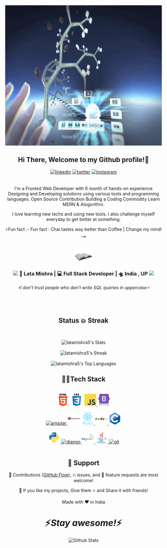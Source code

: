 <div align="center">
  
<h3 align="center"><img src ="https://github.com/latamishra5/latamishra5/blob/main/Rr20.gif" alt="latamishra5" width="1000" height="450"</h3>
<h2>Hi There, Welcome to my Github profile!👋</h2>
<a href="https://www.linkedin.com/in/latamishra5/" target="_blank">
<img src=https://img.shields.io/badge/linkedin-%2300acee.svg?color=405DE6&style=for-the-badge&logo=linkedin&logoColor=white alt=linkedin style="margin-bottom: 5px;" /></a>
<a href="https://twitter.com/latamishra_5" target="_blank">
<img src=https://img.shields.io/badge/twitter-%2300acee.svg?color=1DA1F2&style=for-the-badge&logo=twitter&logoColor=white alt=twitter style="margin-bottom: 5px;"/></a>
<a href="https://instagram.com/mishraji_18" target="_blank">
<img src=https://img.shields.io/badge/instagram-%ff5851db.svg?color=C13584&style=for-the-badge&logo=instagram&logoColor=white alt=instagram style="margin-bottom: 5px;" /></a>
</div>

<div align="center">
<br/>
<p>I'm a Fronted Web Developer with 6 month of hands-on experience Designing and Developing solutions using various tools and programming languages. Open Source Contribution Building a Coding Commodity Learn MERN & Alogorithm.<p/> <p>I love learning new techs and using new tools. I also challenge myself everyday to get better at something.</p>
<p>⚡Fun fact :-  Fun fact : Chai tastes way better than Coffee | Change my mind! --> </p>
<div/>
  
<div align="center">
   <h3 align="center"><img src="https://github.com/latamishra5/latamishra5/blob/main/Ybin.gif" alt="latamishra5 width=50" height="50"></h3>
<h3><img src="https://media.giphy.com/media/WUlplcMpOCEmTGBtBW/giphy.gif" width="30"> 🙎 Lata Mishra | 💻 Full Stack Developer | 🛸 India , UP <img src="https://media.giphy.com/media/WUlplcMpOCEmTGBtBW/giphy.gif" width="30"></h3>
<h6><i>⚡️I don’t trust people who don’t write SQL queries in uppercase⚡️</i></h6>
  </div>
 <br>
<div align="center">
  
  ## Status 💥 Streak

<br/>
  
![latamishra5's Stats](https://github-readme-stats.vercel.app/api?username=latamishra5&theme=default&show_icons=true&hide_border=false&count_private=true) 
<br/>
<br/>
![latamishra5's Streak](https://github-readme-streak-stats.herokuapp.com/?user=latamishra5&theme=default&hide_border=false)
<br/>
<br/>
![latamishra5's Top Languages](https://github-readme-stats.vercel.app/api/top-langs/?username=latamishra5&theme=default&show_icons=true&hide_border=false&layout=compact)
 
</div>
  
 <div align="center">

## 👩‍💻Tech Stack

<br/>

<a margin="10" href="https://www.w3.org/html/" target="_blank" rel="noreferrer"> 
<img src="https://raw.githubusercontent.com/devicons/devicon/master/icons/html5/html5-original-wordmark.svg" alt="html5" width="40" height="40"/></a>
<a margin="10" href="https://www.w3.org/css/" target="_blank" rel="noreferrer"> 
<img src="https://raw.githubusercontent.com/devicons/devicon/master/icons/css3/css3-original-wordmark.svg" alt="css3" width="40" height="40"/></a> 
<a margin="10" href="https://developer.mozilla.org/en-US/docs/Web/JavaScript" target="_blank" rel="noreferrer"> 
<img src="https://raw.githubusercontent.com/devicons/devicon/master/icons/javascript/javascript-original.svg" alt="javascript" width="40" height="40"/> </a>
<a margin="10" href="https://getbootstrap.com" target="_blank" rel="noreferrer"> 
<img src="https://raw.githubusercontent.com/devicons/devicon/master/icons/bootstrap/bootstrap-plain-wordmark.svg" alt="bootstrap" width="40" height="40"/><a/>
<br/>
<br/>
<palign="left"> <a href="https://angular.io" target="_blank" rel="noreferrer">
<img src="https://angular.io/assets/images/logos/angular/angular.svg"alt="angular" width="40" height="40"/> </a> 
<a margin="10" href="https://angular.io" target="_blank" rel="noreferrer"> 
<img src="https://raw.githubusercontent.com/devicons/devicon/master/icons/angularjs/angularjs-original-wordmark.svg" alt="angularjs" width="40" height="40"/></a>
<a margin="10" href="https://reactjs.org/" target="_blank" rel="noreferrer"> 
<img src="https://raw.githubusercontent.com/devicons/devicon/master/icons/react/react-original-wordmark.svg" alt="react" width="40" height="40"/> </a>
<a margin="10" href="https://nodejs.org" target="_blank" rel="noreferrer"> 
<img src="https://raw.githubusercontent.com/devicons/devicon/master/icons/nodejs/nodejs-original-wordmark.svg" alt="nodejs" width="40" height="40"/> </a>
<a margin="10" href="https://www.cprogramming.com/" target="_blank" rel="noreferrer"> 
<img src="https://raw.githubusercontent.com/devicons/devicon/master/icons/c/c-original.svg" alt="c" width="40" height="40"/> </a> 
<br/>
<br/>
<a margin="10" href="https://www.python.org" target="_blank" rel="noreferrer">
<img src="https://raw.githubusercontent.com/devicons/devicon/master/icons/python/python-original.svg" alt="python" width="40" height="40"/> </a> 
<a margin="10" href="https://www.django.org" target="_blank" rel="noreferrer">
<img src="https://cdn.worldvectorlogo.com/logos/django.svg" alt="django" width="40" height="40"/> </a>
<a margin="10" href="https://www.mysql.com/" target="_blank" rel="noreferrer"> 
<img src="https://raw.githubusercontent.com/devicons/devicon/master/icons/mysql/mysql-original-wordmark.svg" alt="mysql" width="40" height="40"/> </a>
<a margin="10" href="https://www.java.com" target="_blank" rel="noreferrer"> 
<img src="https://raw.githubusercontent.com/devicons/devicon/master/icons/java/java-original.svg" alt="java" width="40" height="40"/> </a>
<a margin="10" href="https://git-scm.com/" target="_blank" rel="noreferrer"> 
<img src="https://www.vectorlogo.zone/logos/git-scm/git-scm-icon.svg" alt="git" width="40" height="40"/> </a>
<div/>
 <br/>
<h2 align="center">🤝 Support</h2>
<p align="center">🎀 Contributions (<a href="https://guides.github.com/introduction/flow" title="GitHub flow">GitHub Flow</a>), 🔥 issues, and 🥮 feature requests are most welcome!</p>
<p align="center">💙 If you like my projects, Give them ⭐ and Share it with friends!</p>
</p>
<p align="center">Made with ❤️ in India</p>
<h1 align='center'>⚡️<i>Stay awesome!</i>⚡️</h1>
<p align="center">
        <img src="https://raw.githubusercontent.com/mayhemantt/mayhemantt/Update/svg/Bottom.svg" alt="Github Stats" />
</p>
  
  

 
